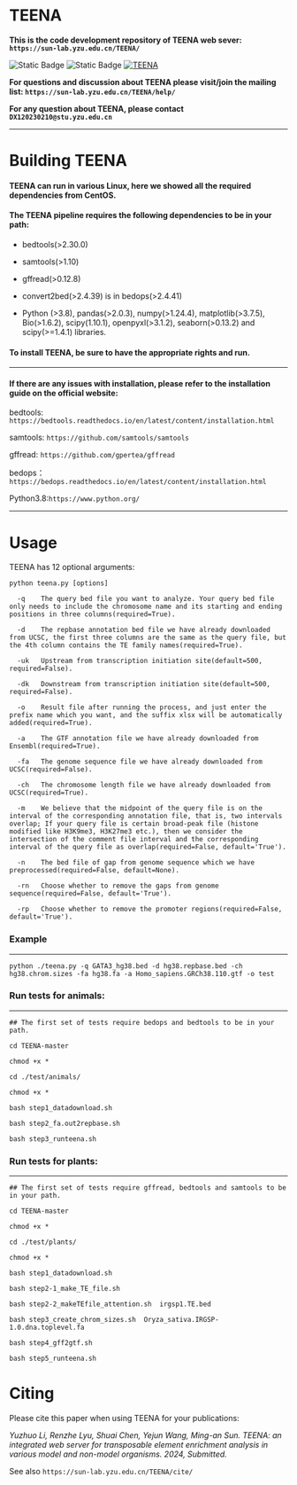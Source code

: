 # TEENA  
**This is the code development repository of TEENA web sever: `https://sun-lab.yzu.edu.cn/TEENA/`**  

![Static Badge](https://img.shields.io/badge/build-passing-brightgreen)  ![Static Badge](https://img.shields.io/badge/Python-3.8%2B-cornflowerblue)  <a href="https://sun-lab.yzu.edu.cn/TEENA/"> <img src="https://img.shields.io/badge/TEENA-@websever-sandybrown.svg" alt="TEENA"> </a>  

**For questions and discussion about TEENA please visit/join the mailing list: `https://sun-lab.yzu.edu.cn/TEENA/help/`**  

**For any question about TEENA, please contact `DX120230210@stu.yzu.edu.cn`**

----------------------------------------------------------------
# Building TEENA  

#### TEENA can run in various Linux, here we showed all the required dependencies from CentOS.  

#### The TEENA pipeline requires the following dependencies to be in your path:  

* bedtools(>2.30.0)  

* samtools(>1.10)  

* gffread(>0.12.8)  

* convert2bed(>2.4.39) is in bedops(>2.4.41)  

* Python (>3.8), pandas(>2.0.3), numpy(>1.24.4), matplotlib(>3.7.5), Bio(>1.6.2), scipy(1.10.1), openpyxl(>3.1.2), seaborn(>0.13.2) and scipy(>=1.4.1) libraries.

#### **To install TEENA, be sure to have the appropriate rights and run.**  

----------------------------------------------------------------
#### If there are any issues with installation, please refer to the installation guide on the official website:  

bedtools: `https://bedtools.readthedocs.io/en/latest/content/installation.html`  

samtools: `https://github.com/samtools/samtools`  

gffread: `https://github.com/gpertea/gffread`  

bedops：`https://bedops.readthedocs.io/en/latest/content/installation.html`  

Python3.8:`https://www.python.org/`  

----------------------------------------------------------------
# Usage  

TEENA has 12 optional arguments: 
```
python teena.py [options]  

  -q	The query bed file you want to analyze. Your query bed file only needs to include the chromosome name and its starting and ending positions in three columns(required=True).  

  -d 	The repbase annotation bed file we have already downloaded from UCSC, the first three columns are the same as the query file, but the 4th column contains the TE family names(required=True).  
  
  -uk 	Upstream from transcription initiation site(default=500, required=False).  
  
  -dk	Downstream from transcription initiation site(default=500, required=False).  
  
  -o 	Result file after running the process, and just enter the prefix name which you want, and the suffix xlsx will be automatically added(required=True).  
  
  -a	The GTF annotation file we have already downloaded from Ensembl(required=True).  
  
  -fa	The genome sequence file we have already downloaded from UCSC(required=False).  
  
  -ch	The chromosome length file we have already downloaded from UCSC(required=True).  
  
  -m	We believe that the midpoint of the query file is on the interval of the corresponding annotation file, that is, two intervals overlap; If your query file is certain broad-peak file (histone modified like H3K9me3, H3K27me3 etc.), then we consider the intersection of the comment file interval and the corresponding interval of the query file as overlap(required=False, default='True').  
  
  -n	The bed file of gap from genome sequence which we have preprocessed(required=False, default=None).  
  
  -rn	Choose whether to remove the gaps from genome sequence(required=False, default='True').  
  
  -rp	Choose whether to remove the promoter regions(required=False, default='True').
```

### Example  
------------------------------------------------------------------------------------------------
```
python ./teena.py -q GATA3_hg38.bed -d hg38.repbase.bed -ch hg38.chrom.sizes -fa hg38.fa -a Homo_sapiens.GRCh38.110.gtf -o test
```

### Run tests for animals:  
------------------------------------------------------------------------------------------------
```
## The first set of tests require bedops and bedtools to be in your path.
 
cd TEENA-master

chmod +x *

cd ./test/animals/

chmod +x *

bash step1_datadownload.sh

bash step2_fa.out2repbase.sh

bash step3_runteena.sh
```

### Run tests for plants:  
------------------------------------------------------------------------------------------------  
```
## The first set of tests require gffread, bedtools and samtools to be in your path.

cd TEENA-master

chmod +x *

cd ./test/plants/

chmod +x *

bash step1_datadownload.sh

bash step2-1_make_TE_file.sh

bash step2-2_makeTEfile_attention.sh  irgsp1.TE.bed

bash step3_create_chrom_sizes.sh  Oryza_sativa.IRGSP-1.0.dna.toplevel.fa

bash step4_gff2gtf.sh

bash step5_runteena.sh
```

# Citing  

Please cite this paper when using TEENA for your publications:  

*Yuzhuo Li, Renzhe Lyu, Shuai Chen, Yejun Wang, Ming-an Sun. TEENA: an integrated web server for transposable element enrichment analysis in various model and non-model organisms. 2024, Submitted.*  

See also `https://sun-lab.yzu.edu.cn/TEENA/cite/`  

